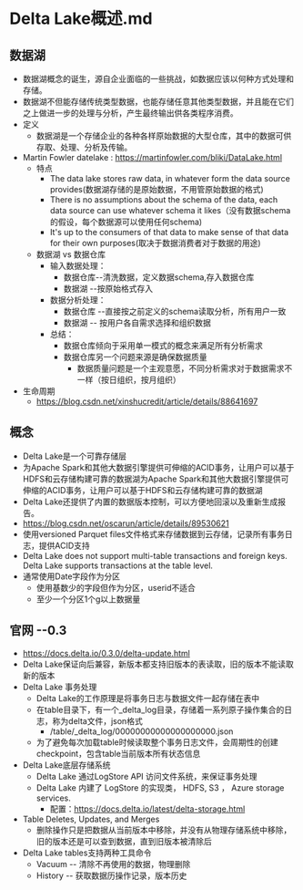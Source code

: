#   Delta Lake概述.md
##  数据湖
*	数据湖概念的诞生，源自企业面临的一些挑战，如数据应该以何种方式处理和存储。
*	数据湖不但能存储传统类型数据，也能存储任意其他类型数据，并且能在它们之上做进一步的处理与分析，产生最终输出供各类程序消费。
*	定义
	*	数据湖是一个存储企业的各种各样原始数据的大型仓库，其中的数据可供存取、处理、分析及传输。
*	Martin Fowler datelake : https://martinfowler.com/bliki/DataLake.html
	*	特点
		*	The data lake stores raw data, in whatever form the data source provides(数据湖存储的是原始数据，不用管原始数据的格式)
		*	There is no assumptions about the schema of the data, each data source can use whatever schema it likes（没有数据schema的假设，每个数据源可以使用任何schema)
		*	It's up to the consumers of that data to make sense of that data for their own purposes(取决于数据消费者对于数据的用途)
	*	数据湖 vs 数据仓库
		*	输入数据处理：
			*	数据仓库--清洗数据，定义数据schema,存入数据仓库
			*	数据湖  --按原始格式存入
		*	数据分析处理：
			*	数据仓库 --直接按之前定义的schema读取分析，所有用户一致
			*	数据湖 -- 按用户各自需求选择和组织数据
		*	总结：
			*	数据仓库倾向于采用单一模式的概念来满足所有分析需求
			*	数据仓库另一个问题来源是确保数据质量
				*	数据质量问题是一个主观意愿，不同分析需求对于数据需求不一样（按日组织，按月组织）
*	生命周期
	*   https://blog.csdn.net/xinshucredit/article/details/88641697

##  概念
*	Delta Lake是一个可靠存储层
*	为Apache Spark和其他大数据引擎提供可伸缩的ACID事务，让用户可以基于HDFS和云存储构建可靠的数据湖为Apache Spark和其他大数据引擎提供可伸缩的ACID事务，让用户可以基于HDFS和云存储构建可靠的数据湖
*	Delta Lake还提供了内置的数据版本控制，可以方便地回滚以及重新生成报告。
*	https://blog.csdn.net/oscarun/article/details/89530621
*	使用versioned Parquet files文件格式来存储数据到云存储，记录所有事务日志，提供ACID支持
*	Delta Lake does not support multi-table transactions and foreign keys. Delta Lake supports transactions at the table level.
*	通常使用Date字段作为分区
	*	使用基数少的字段但作为分区，userid不适合
	*	至少一个分区1个g以上数据量

##  官网 --0.3
*	https://docs.delta.io/0.3.0/delta-update.html
*	Delta Lake保证向后兼容，新版本都支持旧版本的表读取，旧的版本不能读取新的版本
*	Delta Lake 事务处理
	*	Delta Lake的工作原理是将事务日志与数据文件一起存储在表中
	*	在table目录下，有一个_delta_log目录，存储着一系列原子操作集合的日志，称为delta文件，json格式
		*	/table/_delta_log/00000000000000000000.json
	*	为了避免每次加载table时候读取整个事务日志文件，会周期性的创建checkpoint，包含table当前版本所有状态信息
*	Delta Lake底层存储系统
	*	Delta Lake 通过LogStore API 访问文件系统，来保证事务处理
	*	Delta Lake 内建了 LogStore 的实现类， HDFS, S3 ， Azure storage services.
		*	配置：https://docs.delta.io/latest/delta-storage.html
*	Table Deletes, Updates, and Merges
	*	删除操作只是把数据从当前版本中移除，并没有从物理存储系统中移除，旧的版本还是可以查到数据，直到旧版本被清除后
*	Delta Lake tables支持两种工具命令
	*	Vacuum -- 清除不再使用的数据，物理删除
	*	History -- 获取数据历操作记录，版本历史

